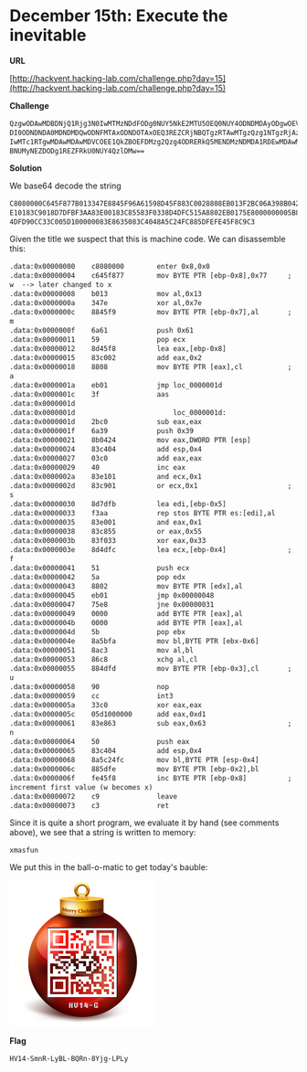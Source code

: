 # December 15th: Execute the inevitable

**URL**

[http://hackvent.hacking-lab.com/challenge.php?day=15](http://hackvent.hacking-lab.com/challenge.php?day=15)


**Challenge**


```
QzgwODAwMDBDNjQ1Rjg3N0IwMTMzNDdFODg0NUY5NkE2MTU5OEQ0NUY4ODNDMDAyODgwOEVCMDEzRjJCQzA2QTM5OEIwN
DI0ODNDNDA0MDNDMDQwODNFMTAxODNDOTAxOEQ3REZCRjNBQTgzRTAwMTgzQzg1NTgzRjAzMzhENERGQzUxNUE4ODAyRU
IwMTc1RTgwMDAwMDAwMDVCOEE1QkZBOEFDMzg2Qzg4ODRERkQ5MENDMzNDMDA1RDEwMDAwMDA4M0U4NjM1MDgzQzQwNDh
BNUMyNEZDODg1REZFRkU0NUY4QzlDMw==
```


**Solution**

We base64 decode the string

```
C8080000C645F877B013347E8845F96A61598D45F883C0028808EB013F2BC06A398B042483C40403C04083
E10183C9018D7DFBF3AA83E00183C85583F0338D4DFC515A8802EB0175E8000000005B8A5BFA8AC386C888
4DFD90CC33C005D100000083E8635083C4048A5C24FC885DFEFE45F8C9C3
```


Given the title we suspect that this is machine code. We can disassemble this:

```
.data:0x00000000	c8080000        enter 0x8,0x0
.data:0x00000004	c645f877        mov BYTE PTR [ebp-0x8],0x77     ; w  --> later changed to x
.data:0x00000008	b013            mov al,0x13
.data:0x0000000a	347e            xor al,0x7e			
.data:0x0000000c	8845f9          mov BYTE PTR [ebp-0x7],al       ; m  
.data:0x0000000f	6a61            push 0x61			
.data:0x00000011	59              pop ecx
.data:0x00000012	8d45f8          lea eax,[ebp-0x8]
.data:0x00000015	83c002          add eax,0x2
.data:0x00000018	8808            mov BYTE PTR [eax],cl           ; a  
.data:0x0000001a	eb01            jmp loc_0000001d
.data:0x0000001c	3f              aas
.data:0x0000001d		
.data:0x0000001d                        loc_0000001d:
.data:0x0000001d	2bc0            sub eax,eax
.data:0x0000001f	6a39            push 0x39
.data:0x00000021	8b0424          mov eax,DWORD PTR [esp]
.data:0x00000024	83c404          add esp,0x4
.data:0x00000027	03c0            add eax,eax
.data:0x00000029	40              inc eax
.data:0x0000002a	83e101          and ecx,0x1
.data:0x0000002d	83c901          or ecx,0x1                      ; s  
.data:0x00000030	8d7dfb          lea edi,[ebp-0x5]
.data:0x00000033	f3aa            rep stos BYTE PTR es:[edi],al
.data:0x00000035	83e001          and eax,0x1
.data:0x00000038	83c855          or eax,0x55
.data:0x0000003b	83f033          xor eax,0x33
.data:0x0000003e	8d4dfc          lea ecx,[ebp-0x4]               ; f  
.data:0x00000041	51              push ecx
.data:0x00000042	5a              pop edx
.data:0x00000043	8802            mov BYTE PTR [edx],al
.data:0x00000045	eb01            jmp 0x00000048
.data:0x00000047	75e8            jne 0x00000031
.data:0x00000049	0000            add BYTE PTR [eax],al
.data:0x0000004b	0000            add BYTE PTR [eax],al
.data:0x0000004d	5b              pop ebx
.data:0x0000004e	8a5bfa          mov bl,BYTE PTR [ebx-0x6]
.data:0x00000051	8ac3            mov al,bl
.data:0x00000053	86c8            xchg al,cl
.data:0x00000055	884dfd          mov BYTE PTR [ebp-0x3],cl       ; u  
.data:0x00000058	90              nop
.data:0x00000059	cc              int3
.data:0x0000005a	33c0            xor eax,eax
.data:0x0000005c	05d1000000      add eax,0xd1
.data:0x00000061	83e863          sub eax,0x63                    ; n 
.data:0x00000064	50              push eax
.data:0x00000065	83c404          add esp,0x4
.data:0x00000068	8a5c24fc        mov bl,BYTE PTR [esp-0x4]
.data:0x0000006c	885dfe          mov BYTE PTR [ebp-0x2],bl		
.data:0x0000006f	fe45f8          inc BYTE PTR [ebp-0x8]          ; increment first value (w becomes x)
.data:0x00000072	c9              leave
.data:0x00000073	c3              ret
```
  
Since it is quite a short program, we evaluate it by hand (see comments above), we see that a string is written to memory:

```
xmasfun
```

We put this in the ball-o-matic to get today's bauble:

![](images/Tytjey8qkSzgol3MY9rz.png)

**Flag**

```
HV14-SmnR-LyBL-BQRn-8Yjg-LPLy
```


